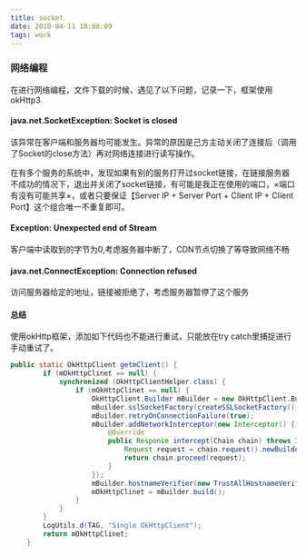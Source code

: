 ```yaml
---
title: socket
date: 2018-04-11 18:08:09
tags: work
---
```


### 网络编程

在进行网络编程，文件下载的时候，遇见了以下问题，记录一下，框架使用okHttp3

#### java.net.SocketException: Socket is closed

该异常在客户端和服务器均可能发生。异常的原因是己方主动关闭了连接后（调用了Socket的close方法）再对网络连接进行读写操作。

在有多个服务的系统中，发现如果有别的服务打开过socket链接，在链接服务器不成功的情况下，退出并关闭了socket链接，有可能是我正在使用的端口，×端口有没有可能共享×，或者只要保证【Server IP + Server Port + Client IP + Client Port】这个组合唯一不重复即可。

#### Exception: Unexpected end of Stream

客户端中读取到的字节为0,考虑服务器中断了，CDN节点切换了等导致网络不畅

#### java.net.ConnectException: Connection refused

访问服务器给定的地址，链接被拒绝了，考虑服务器暂停了这个服务

#### 总结

使用okHttp框架，添加如下代码也不能进行重试，只能放在try catch里捕捉进行手动重试了。

``` java
public static OkHttpClient getmClient() {
        if (mOkHttpClinet == null) {
            synchronized (OkHttpClientHelper.class) {
                if (mOkHttpClinet == null) {
                    OkHttpClient.Builder mBuilder = new OkHttpClient.Builder();
                    mBuilder.sslSocketFactory(createSSLSocketFactory(), new TrustAllCerts());
                    mBuilder.retryOnConnectionFailure(true);
                    mBuilder.addNetworkInterceptor(new Interceptor() {
                        @Override
                        public Response intercept(Chain chain) throws IOException {
                            Request request = chain.request().newBuilder().addHeader("Connection", "close").build();
                            return chain.proceed(request);
                        }
                    });
                    mBuilder.hostnameVerifier(new TrustAllHostnameVerifier());
                    mOkHttpClinet = mBuilder.build();
                }
            }
        }
        LogUtils.d(TAG, "Single OkHttpClient");
        return mOkHttpClinet;
    }
```
